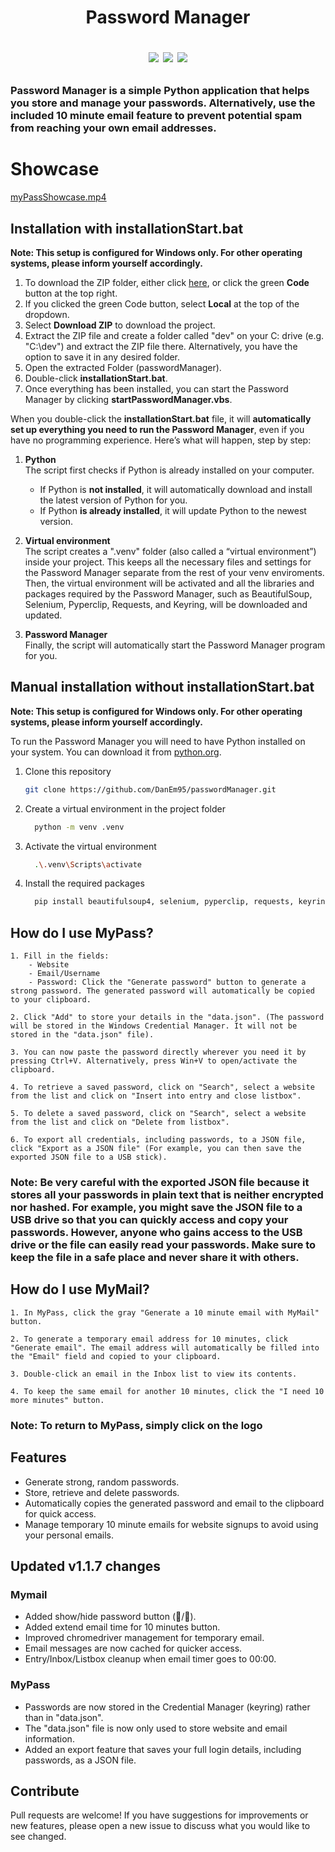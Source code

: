 <h1 align="center">
	Password Manager
<p align=center>
<a href="http://makeapullrequest.com"><img src="https://img.shields.io/badge/PRs-welcome-brightgreen.svg"></a>
<a href="https://github.com/DanEm95"><img src="https://img.shields.io/badge/lead-DanEm95-lightblue"></a>
<a href="https://github.com/DanEm95/passwordManager/releases"><img src="https://img.shields.io/github/v/release/DanEm95/passwordManager.svg?label=version"></a>
</p>
</h1>

<h3 align="">
	Password Manager is a simple Python application that helps you store and manage your passwords. Alternatively, use the included 10 minute email feature to prevent potential spam from reaching your own email addresses.
</h3>

<h1 align="">
	Showcase
</h1>

[myPassShowcase.mp4](https://github.com/user-attachments/assets/0b750d0f-6423-4027-8956-797edcc99ab7)


## Installation with installationStart.bat

**Note: This setup is configured for Windows only. For other operating systems, please inform yourself accordingly.**

1. To download the ZIP folder, either click [here](https://github.com/DanEm95/passwordManager/archive/refs/heads/main.zip), or click the green **Code** button at the top right.
2. If you clicked the green Code button, select **Local** at the top of the dropdown.
3. Select **Download ZIP** to download the project.
4. Extract the ZIP file and create a folder called "dev" on your C: drive (e.g. "C:\dev\") and extract the ZIP file there. Alternatively, you have the option to save it in any desired folder.
5. Open the extracted Folder (passwordManager).
6. Double-click **installationStart.bat**.
7. Once everything has been installed, you can start the Password Manager by clicking **startPasswordManager.vbs**.


When you double-click the **installationStart.bat** file, it will **automatically set up everything you need to run the Password Manager**, even if you have no programming experience. Here’s what will happen, step by step:

1. **Python**  
   The script first checks if Python is already installed on your computer.
  
   - If Python is **not installed**, it will automatically download and install the latest version of Python for you.
   - If Python **is already installed**, it will update Python to the newest version.

2. **Virtual environment**  
   The script creates a ".venv" folder (also called a “virtual environment”) inside your project. This keeps all the necessary files and settings for the Password Manager separate from the rest of your venv enviroments. Then, the virtual environment will be activated and all the libraries and packages required by the Password Manager, such as BeautifulSoup, Selenium, Pyperclip, Requests, and Keyring, will be downloaded and updated.

3. **Password Manager**  
   Finally, the script will automatically start the Password Manager program for you.


## Manual installation without installationStart.bat

**Note: This setup is configured for Windows only. For other operating systems, please inform yourself accordingly.**

To run the Password Manager you will need to have Python installed on your system. You can download it from [python.org](https://www.python.org/downloads/).

1. Clone this repository
   ```bash
   git clone https://github.com/DanEm95/passwordManager.git
2. Create a virtual environment in the project folder
   ```bash
	 python -m venv .venv
3. Activate the virtual environment
   ```bash
	 .\.venv\Scripts\activate
4. Install the required packages
   ```bash
	 pip install beautifulsoup4, selenium, pyperclip, requests, keyring

## How do I use MyPass?
```
1. Fill in the fields:
 	- Website
 	- Email/Username
	- Password: Click the "Generate password" button to generate a strong password. The generated password will automatically be copied to your clipboard.

2. Click "Add" to store your details in the "data.json". (The password will be stored in the Windows Credential Manager. It will not be stored in the "data.json" file).

3. You can now paste the password directly wherever you need it by pressing Ctrl+V. Alternatively, press Win+V to open/activate the clipboard.

4. To retrieve a saved password, click on "Search", select a website from the list and click on "Insert into entry and close listbox".

5. To delete a saved password, click on "Search", select a website from the list and click on "Delete from listbox".

6. To export all credentials, including passwords, to a JSON file, click "Export as a JSON file" (For example, you can then save the exported JSON file to a USB stick).
```
### Note: Be very careful with the exported JSON file because it stores all your passwords in plain text that is neither encrypted nor hashed. For example, you might save the JSON file to a USB drive so that you can quickly access and copy your passwords. However, anyone who gains access to the USB drive or the file can easily read your passwords. Make sure to keep the file in a safe place and never share it with others.

## How do I use MyMail?
```
1. In MyPass, click the gray "Generate a 10 minute email with MyMail" button.

2. To generate a temporary email address for 10 minutes, click "Generate email". The email address will automatically be filled into the "Email" field and copied to your clipboard.

3. Double-click an email in the Inbox list to view its contents.

4. To keep the same email for another 10 minutes, click the "I need 10 more minutes" button.
```
### Note: To return to MyPass, simply click on the logo

## Features
 - Generate strong, random passwords.
 - Store, retrieve and delete passwords.
 - Automatically copies the generated password and email to the clipboard for quick access.
 - Manage temporary 10 minute emails for website signups to avoid using your personal emails.

## Updated v1.1.7 changes
### Mymail
- Added show/hide password button (🙈/🙉).
- Added extend email time for 10 minutes button.
- Improved chromedriver management for temporary email.
- Email messages are now cached for quicker access.
- Entry/Inbox/Listbox cleanup when email timer goes to 00:00.
### MyPass
- Passwords are now stored in the Credential Manager (keyring) rather than in "data.json". 
- The "data.json" file is now only used to store website and email information.
- Added an export feature that saves your full login details, including passwords, as a JSON file.

## Contribute
Pull requests are welcome! If you have suggestions for improvements or new features, please open a new issue to discuss what you would like to see changed.
